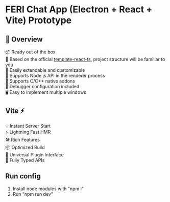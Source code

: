 # FERI Chat App (Electron + React + Vite) Prototype

## 👀 Overview

📦 Ready out of the box  
🎯 Based on the official [template-react-ts](https://github.com/vitejs/vite/tree/main/packages/create-vite/template-react-ts), project structure will be familiar to you  
🌱 Easily extendable and customizable  
💪 Supports Node.js API in the renderer process  
🔩 Supports C/C++ native addons  
🐞 Debugger configuration included  
🖥 Easy to implement multiple windows  

## Vite ⚡

💡 Instant Server Start  
⚡️ Lightning Fast HMR  
🛠️ Rich Features  
📦 Optimized Build  
🔩 Universal Plugin Interface  
🔑 Fully Typed APIs  

## Run config
1. Install node modules with "npm i"
2. Run "npm run dev"
